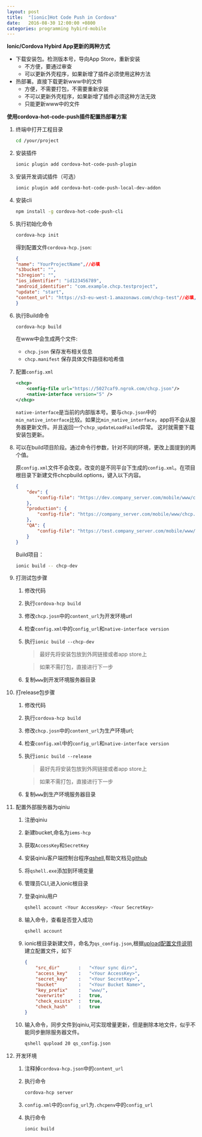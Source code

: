 ```yaml
---
layout: post
title:  "[ionic]Hot Code Push in Cordova"
date:   2016-08-30 12:00:00 +0800
categories: programming hybird-mobile
---
```


**Ionic/Cordova Hybird App更新的两种方式**

+  下载安装包。检测版本号，导向App Store，重新安装
    +   不方便，要通过审查
    +   可以更新外壳程序，如果新增了插件必须使用这种方法
+  热部署。直接下载更新www中的文件
    +   方便，不需要打包，不需要重新安装
    +   不可以更新外壳程序，如果新增了插件必须这种方法无效
    +   只能更新www中的文件

**使用cordova-hot-code-push插件配置热部署方案**


1.  终端中打开工程目录

    ```sh
    cd /your/project
    ```
        
2.  安装插件

    ```sh
    ionic plugin add cordova-hot-code-push-plugin
    ```

3.  安装开发调试插件（可选）

    ```sh
    ionic plugin add cordova-hot-code-push-local-dev-addon
    ```

4.  安装cli

    ```sh
    npm install -g cordova-hot-code-push-cli
    ```

5.  执行初始化命令

    ```sh
    cordova-hcp init
    ```

    得到配置文件`cordova-hcp.json`:

    ```json
    {
    "name": "YourProjectName",//必填
    "s3bucket": "",
    "s3region": "",
    "ios_identifier": "id123456789",
    "android_identifier": "com.example.chcp.testproject",
    "update": "start",
    "content_url": "https://s3-eu-west-1.amazonaws.com/chcp-test"//必填,新www的服务器地址
    }
    ```

6.  执行Build命令

    ```sh
    cordova-hcp build
    ```

    在www中会生成两个文件:

    +  `chcp.json` 保存发布相关信息
    +  `chcp.manifest` 保存具体文件路径和哈希值

7.  配置`config.xml`

    ```xml
    <chcp>
        <config-file url="https://5027caf9.ngrok.com/chcp.json"/>
        <native-interface version="5" />
    </chcp>
    ```

    `native-interface`是当前的内部版本号。要与`chcp.json`中的`min_native_interface`比较。如果比`min_native_interface`，app将不会从服务器更新文件。并且返回一个`chcp_updateLoadFailed`异常。
    这时就需要下载安装包更新。

8.  可以在build项目阶段。通过命令行参数，针对不同的环境，更改上面提到的两个值。

    原`config.xml`文件不会改变。改变的是不同平台下生成的`config.xml`。在项目根目录下新建文件chcpbuild.options，键入以下内容。

    ```json
    {
        "dev": {
            "config-file": "https://dev.company_server.com/mobile/www/chcp.json"
        },
        "production": {
            "config-file": "https://company_server.com/mobile/www/chcp.json"
        },
        "QA": {
            "config-file": "https://test.company_server.com/mobile/www/chcp.json"
        }
    }
    ```

    Build项目：

    ```sh
    ionic build -- chcp-dev
    ```

9.  打测试包步骤

    1.  修改代码
    2.  执行`cordova-hcp build`
    3.  修改`chcp.josn`中的`content_url`为开发环境url
    4.  检查`config.xml`中的`config_url`和`native-interface version`
    4.  执行`ionic build --chcp-dev`
        
        >最好先将安装包放到外网链接或者app store上
       
        >如果不需打包，直接进行下一步

    5.  复制`www`到开发环境服务器目录


10. 打release包步骤

    1.  修改代码
    2.  执行`cordova-hcp build`
    3.  修改`chcp.josn`中的`content_url`为生产环境url;
    4.  检查`config.xml`中的`config_url`和`native-interface version`
    4.  执行`ionic build --release`
      
        >最好先将安装包放到外网链接或者app store上
       
        >如果不需打包，直接进行下一步

    5.  复制`www`到生产环境服务器目录

11. 配置外部服务器为qiniu

    1.  注册qiniu
    2.  新建bucket,命名为`iems-hcp`
    3.  获取`AccessKey`和`SecretKey`
    4.  安装qiniu客户端控制台程序[qshell](http://developer.qiniu.com/code/v6/tool/qshell.html),帮助文档见[github](https://github.com/qiniu/qshell/wiki/qshell%E4%BD%BF%E7%94%A8%E6%89%8B%E5%86%8C)
    5.  将`qshell.exe`添加到环境变量
    6.  管理员CLI,进入ionic根目录
    7.  登录qiniu用户

        ```sh
        qshell account <Your AccessKey> <Your SecretKey>
        ```
  
    8.  输入命令，查看是否登入成功

        ```sh
        qshell account
        ```
 
    9.  ionic根目录新建文件，命名为`qs_config.json`,根据[upload配置文件说明](https://github.com/qiniu/qshell/wiki/qupload#%E9%85%8D%E7%BD%AE)建立配置文件，如下

        ```json
        {
            "src_dir"       :   "<Your sync dir>",
            "access_key"    :   "<Your AccessKey>",
            "secret_key"    :   "<Your SecretKey>",
            "bucket"        :   "<Your Bucket Name>",
            "key_prefix"    :   "www/",
            "overwrite"     :   true,
            "check_exists"  :   true,
            "check_hash"    :   true
        }
        ```

    10. 输入命令，同步文件到qiniu,可实现增量更新，但是删除本地文件，似乎不能同步删除服务器文件。

        ```sh
        qshell qupload 20 qs_config.json
        ```

12. 开发环境

    1.  注释掉`cordova-hcp.json`中的`content_url`

    2.  执行命令

        ```sh
        cordova-hcp server
        ```

    3.  `config.xml`中的`config_url`为`.chcpenv`中的`config_url`

    4.  执行命令

        ```sh
        ionic build
        ```